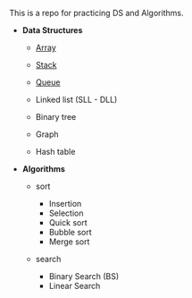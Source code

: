 
This is a repo for practicing DS and Algorithms.

- **Data Structures** 
  - [Array](./3-interview-questions/array)
  - [Stack](#)
  - [Queue](#)
  
  - Linked list (SLL - DLL)
  - Binary tree
  - Graph
  - Hash table
  
 - **Algorithms**
    - sort
      - Insertion
      - Selection
      - Quick sort
      - Bubble sort
      - Merge sort
      
    - search
      - Binary Search (BS)
      - Linear Search

